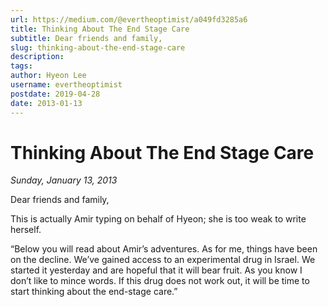 ```yaml
---
url: https://medium.com/@evertheoptimist/a049fd3285a6
title: Thinking About The End Stage Care
subtitle: Dear friends and family,
slug: thinking-about-the-end-stage-care
description: 
tags: 
author: Hyeon Lee
username: evertheoptimist
postdate: 2019-04-28
date: 2013-01-13
---
```


# Thinking About The End Stage Care

*Sunday, January 13, 2013*

Dear friends and family,

This is actually Amir typing on behalf of Hyeon; she is too weak to write herself.

“Below you will read about Amir’s adventures. As for me, things have been on the decline. We’ve gained access to an experimental drug in Israel. We started it yesterday and are hopeful that it will bear fruit. As you know I don’t like to mince words. If this drug does not work out, it will be time to start thinking about the end-stage care.”

